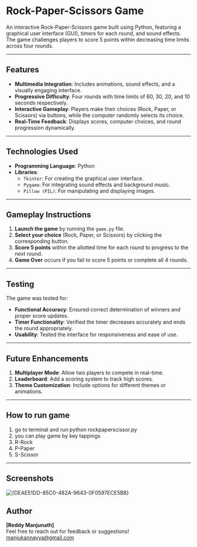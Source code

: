 # Rock-Paper-Scissors Game

An interactive Rock-Paper-Scissors game built using Python, featuring a graphical user interface (GUI), timers for each round, and sound effects. The game challenges players to score 5 points within decreasing time limits across four rounds.

---

## Features
- **Multimedia Integration**: Includes animations, sound effects, and a visually engaging interface.
- **Progressive Difficulty**: Four rounds with time limits of 60, 30, 20, and 10 seconds respectively.
- **Interactive Gameplay**: Players make their choices (Rock, Paper, or Scissors) via buttons, while the computer randomly selects its choice.
- **Real-Time Feedback**: Displays scores, computer choices, and round progression dynamically.

---

## Technologies Used
- **Programming Language**: Python
- **Libraries**:
  - `Tkinter`: For creating the graphical user interface.
  - `Pygame`: For integrating sound effects and background music.
  - `Pillow (PIL)`: For manipulating and displaying images.

---

## Gameplay Instructions
1. **Launch the game** by running the `game.py` file.
2. **Select your choice** (Rock, Paper, or Scissors) by clicking the corresponding button.
3. **Score 5 points** within the allotted time for each round to progress to the next round.
4. **Game Over** occurs if you fail to score 5 points or complete all 4 rounds.

---
## Testing
The game was tested for:
- **Functional Accuracy**: Ensured correct determination of winners and proper score updates.
- **Timer Functionality**: Verified the timer decreases accurately and ends the round appropriately.
- **Usability**: Tested the interface for responsiveness and ease of use.

---

## Future Enhancements
1. **Multiplayer Mode**: Allow two players to compete in real-time.
2. **Leaderboard**: Add a scoring system to track high scores.
3. **Theme Customization**: Include options for different themes or animations.

---
## How to run game
1. go to terminal and run python rockpaperscissor.py
2. you can play game by key tappings
3. R-Rock
4. P-Paper
5. S-Scissor

---
## Screenshots
![{DEAE51DD-85C0-482A-9643-0F0597ECE5B8}](https://github.com/user-attachments/assets/debf8303-3577-4594-801c-74233ab88e2f)

## Author
**[Reddy Manjunath]**  
Feel free to reach out for feedback or suggestions!  
[manjukannayya@gmail.com](mailto:YourEmail@example.co)
